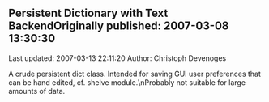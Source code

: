 ## Persistent Dictionary with Text BackendOriginally published: 2007-03-08 13:30:30 
Last updated: 2007-03-13 22:11:20 
Author: Christoph Devenoges 
 
A crude persistent dict class. Intended for saving GUI user preferences that can be hand edited, cf. shelve module.\nProbably not suitable for large amounts of data.